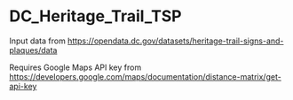 # DC_Heritage_Trail_TSP

Input data from https://opendata.dc.gov/datasets/heritage-trail-signs-and-plaques/data

Requires Google Maps API key from https://developers.google.com/maps/documentation/distance-matrix/get-api-key
